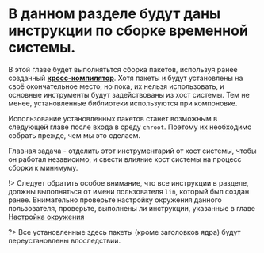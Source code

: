# В данном разделе будут даны инструкции по сборке временной системы.

В этой главе будет выполнятьтся сборка пакетов, используя ранее созданный [**кросс-компилятор**](cross-toolchain/cross-toolchain.md). Хотя пакеты и будут установлены на своё окончательное место, но пока, их нельзя использовать, и основные инструменты будут задействованы из хост системы. Тем не менее, установленные библиотеки используются при компоновке.

Использование установленных пакетов станет возможным в следующей главе после входа в среду ``chroot``. Поэтому их необходимо собрать прежде, чем мы это сделаем. 

Главная задача - отделить этот инструментарий от хост системы, чтобы он работал независимо, и свести влияние хост системы на процесс сборки к минимуму.

!> Следует обратить особое внимание, что все инструкции в разделе, должны выполняться от имени пользователя ``lin``, который был создан ранее. Внимательно проверьте настройку окружения данного пользователя, проверьте, выполнены ли инструкции, указанные в главе [Настройка окружения](prepare/set-env)


?> Все установленные здесь пакеты (кроме заголовков ядра) будут переустановлены впоследствии.
